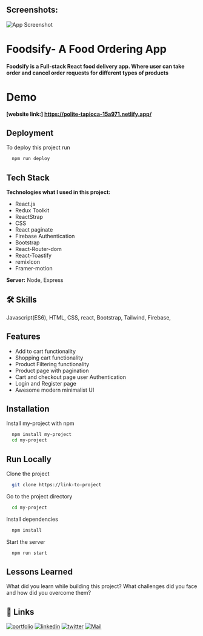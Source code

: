 ## Screenshots:

![App Screenshot](https://i.ibb.co/9qk4CBw/demo.png)

# Foodsify- A Food Ordering App

#### Foodsify is a Full-stack React food delivery app. Where user can take order and cancel order requests for different types of products

# Demo

**[website link:] https://polite-tapioca-15a971.netlify.app/**

## Deployment

To deploy this project run

```bash
  npm run deploy
```

## Tech Stack

**Technologies what I used in this project:**

- React.js
- Redux Toolkit
- ReactStrap
- CSS
- React paginate
- Firebase Authentication
- Bootstrap
- React-Router-dom
- React-Toastify
- remixIcon
- Framer-motion

**Server:** Node, Express

## 🛠 Skills

Javascript(ES6), HTML, CSS, react, Bootstrap, Tailwind, Firebase,

## Features

- Add to cart functionality
- Shopping cart functionality
- Product Filtering functionality
- Product page with pagination
- Cart and checkout page user Authentication
- Login and Register page
- Awesome modern minimalist UI

## Installation

Install my-project with npm

```bash
  npm install my-project
  cd my-project
```

## Run Locally

Clone the project

```bash
  git clone https://link-to-project
```

Go to the project directory

```bash
  cd my-project
```

Install dependencies

```bash
  npm install
```

Start the server

```bash
  npm run start
```

## Lessons Learned

What did you learn while building this project? What challenges did you face and how did you overcome them?

## 🔗 Links

[![portfolio](https://img.shields.io/badge/my_portfolio-000?style=for-the-badge&logo=ko-fi&logoColor=white)](https://dev-portfolio-tawny.vercel.app/)
[![linkedin](https://img.shields.io/badge/linkedin-0A66C2?style=for-the-badge&logo=linkedin&logoColor=white)](https://www.linkedin.com/in/abu-raihan-29a888217//)
[![twitter](https://img.shields.io/badge/twitter-1DA1F2?style=for-the-badge&logo=twitter&logoColor=white)](https://twitter.com/)
[![Mail](https://img.shields.io/badge/twitter-1DA1F2?style=for-the-badge&logo=twitter&logoColor=white)](aburaihansarekr567@gmail.com)
